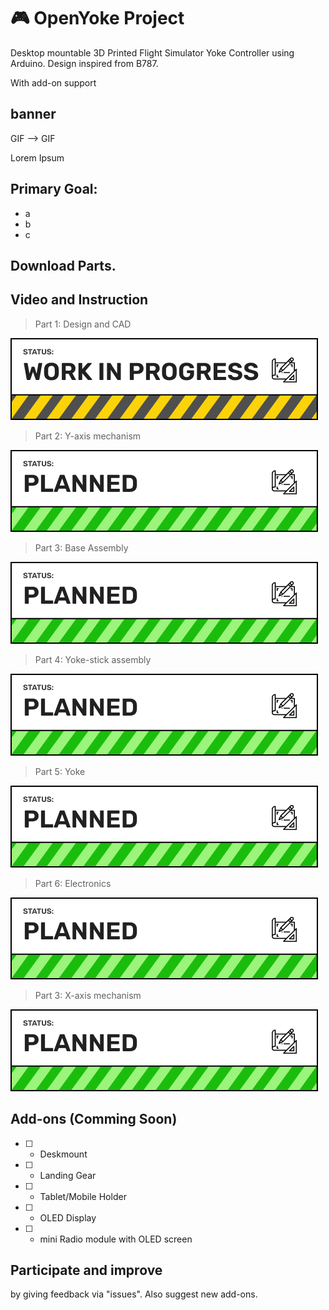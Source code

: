 # 🎮 OpenYoke Project
Desktop mountable 3D Printed Flight Simulator Yoke Controller using Arduino.
Design inspired from B787.

With add-on support

## banner
GIF --> GIF


Lorem Ipsum


## Primary Goal:
- a
- b
- c

## Download Parts.

## Video and Instruction

> Part 1: Design and CAD

![WIP](https://github.com/MSM74588/OpenYoke/blob/main/OpenYoke-icons/WIP-Badge.png?raw=true)

> Part 2: Y-axis mechanism

![WIP](https://github.com/MSM74588/OpenYoke/blob/main/OpenYoke-icons/Planned-Badge.png?raw=true)

> Part 3: Base Assembly 

![WIP](https://github.com/MSM74588/OpenYoke/blob/main/OpenYoke-icons/Planned-Badge.png?raw=true)

> Part 4: Yoke-stick assembly

![WIP](https://github.com/MSM74588/OpenYoke/blob/main/OpenYoke-icons/Planned-Badge.png?raw=true)

> Part 5: Yoke

![WIP](https://github.com/MSM74588/OpenYoke/blob/main/OpenYoke-icons/Planned-Badge.png?raw=true)

> Part 6: Electronics

![WIP](https://github.com/MSM74588/OpenYoke/blob/main/OpenYoke-icons/Planned-Badge.png?raw=true)

> Part 3: X-axis mechanism

![WIP](https://github.com/MSM74588/OpenYoke/blob/main/OpenYoke-icons/Planned-Badge.png?raw=true)

## Add-ons (Comming Soon)

- [ ] - Deskmount

- [ ] - Landing Gear

- [ ] - Tablet/Mobile Holder

- [ ] - OLED Display

- [ ] - mini Radio module with OLED screen

## Participate and improve

by giving feedback via "issues". Also suggest new add-ons.

